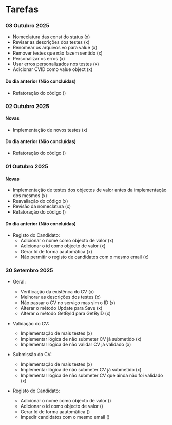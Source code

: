 # Tarefas

### 03 Outubro 2025

- Nomeclatura das const do status (x)
- Revisar as descrições dos testes (x)
- Renomear os arquivos vo para value (x)
- Remover testes que não fazem sentido (x)
- Personalizar os erros (x)
- Usar erros personalizados nos testes (x)
- Adicionar CVID como value object (x)

#### Do dia anterior (Não concluídas)

- Refatoração do código ()

### 02 Outubro 2025

#### Novas

- Implementação de novos testes (x)
 

#### Do dia anterior (Não concluídas)

- Refatoração do código ()

### 01 Outubro 2025

#### Novas

- Implementação de testes dos objectos de valor antes da implementação dos mesmos (x)
- Reavaliação do código (x)
- Revisão da nomeclatura (x)
- Refatoração do código ()


#### Do dia anterior (Não concluídas)

- Registo do Candidato:
  - Adicionar o nome como objecto de valor (x)
  - Adicionar o id como objecto de valor (x)
  - Gerar Id de forma aautomâtica (x)
  - Não permitir o registo de candidatos com o mesmo email (x)

### 30 Setembro 2025

- Geral:
  - Verificação da existênca do CV (x)
  - Melhorar as descrições dos testes (x)
  - Não passar o CV no serviço mas sim o ID (x)
  - Alterar o método Update para Save (x)
  - Alterar o método GetById para GetByID (x)

- Validação do CV:
  - Implementação de mais testes (x)
  - Implementar lógica de não submeter CV já submetido (x)
  - Implementar lógica de não validar CV já validado (x)


- Submissão do CV:
  - Implementação de mais testes (x)
  - Implementar lógica de não submeter CV já submetido (x)
  - Implementar lógica de não submeter CV que ainda não foi validado (x)


- Registo do Candidato:
  - Adicionar o nome como objecto de valor ()
  - Adicionar o id como objecto de valor ()
  - Gerar Id de forma aautomâtica ()
  - Impedir candidatos com o mesmo email ()
